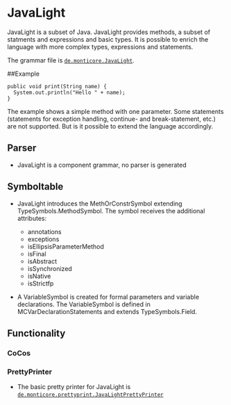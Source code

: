 <!-- (c) https://github.com/MontiCore/monticore -->

<!-- Alpha-version: This is intended to become a MontiCore stable explanation. -->

# JavaLight
JavaLight is a subset of Java. JavaLight provides methods, a subset 
of statments and expressions and basic types. It is possible to enrich the
language with more complex types, expressions and statements.

The grammar file is [`de.monticore.JavaLight`][JavaLight].

##Example
```
public void print(String name) {
  System.out.println("Hello " + name);
}
```
The example shows a simple method with one parameter. Some statements 
(statements for exception handling, continue- and break-statement, etc.) are not
supported. But is it possible to extend the language accordingly.

## Parser
- JavaLight is a component grammar, no parser is generated

## Symboltable
- JavaLight introduces the MethOrConstrSymbol extending TypeSymbols.MethodSymbol.
The symbol receives the additional attributes:
  - annotations
  - exceptions
  - isEllipsisParameterMethod
  - isFinal
  - isAbstract
  - isSynchronized
  - isNative
  - isStrictfp
  
 - A VariableSymbol is created for formal parameters and variable declarations.
 The VariableSymbol is  defined in MCVarDeclarationStatements and extends
 TypeSymbols.Field.
 
## Functionality
### CoCos

### PrettyPrinter
- The basic pretty printer for JavaLight is [`de.monticore.prettyprint.JavaLightPrettyPrinter`][PrettyPrinter]

[JavaLight]: https://git.rwth-aachen.de/monticore/monticore/-/blob/dev/monticore-grammar/src/main/grammars/de/monticore/JavaLight.mc4
[PrettyPrinter]: https://git.rwth-aachen.de/monticore/monticore/-/blob/dev/monticore-grammar/src/main/java/de/monticore/prettyprint/JavaLightPrettyPrinter.java
